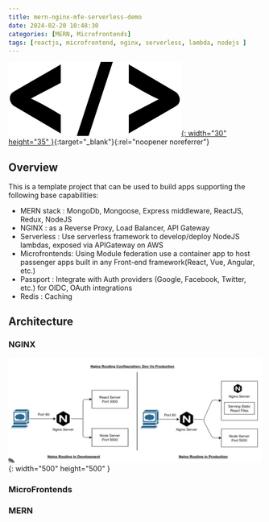 ```yaml
---
title: mern-nginx-mfe-serverless-demo
date: 2024-02-20 10:48:30
categories: [MERN, Microfrontends]
tags: [reactjs, microfrontend, nginx, serverless, lambda, nodejs ]     # TAG names should always be lowercase
---
```


[![Source Code](/assets/img/sourcecode.png "Source code"){: width="30" height="35" }](https://github.com/bangeras/mern-nginx-mfe-serverless-demo){:target="_blank"}{:rel="noopener noreferrer"}

## Overview
This is a template project that can be used to build apps supporting the following base capabilities:
* MERN stack    : MongoDb, Mongoose, Express middleware, ReactJS, Redux, NodeJS
* NGINX         : as a Reverse Proxy, Load Balancer, API Gateway
* Serverless    : Use serverless framework to develop/deploy NodeJS lambdas, exposed via APIGateway on AWS
* Microfrontends: Using Module federation use a container app to host passenger apps built in any Front-end framework(React, Vue, Angular, etc.)
* Passport      : Integrate with Auth providers (Google, Facebook, Twitter, etc.) for OIDC, OAuth integrations
* Redis         : Caching


## Architecture

### NGINX
![NGINX flow](/assets/img/mern-nginx-mfe-serverless-demo/nginx.png){: width="500" height="500" }

### MicroFrontends


### MERN

